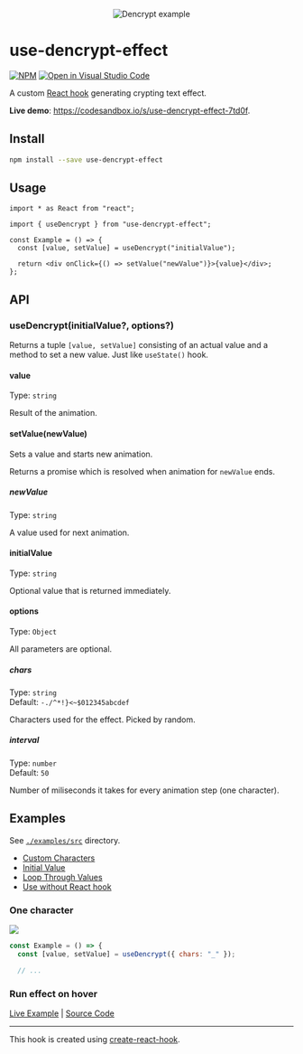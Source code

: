 <div align="center">

![Dencrypt example](https://github.com/crazko/use-dencrypt-effect/raw/master/docs/dencrypt.gif)

</div>

# use-dencrypt-effect

[![NPM](https://img.shields.io/npm/v/use-dencrypt-effect.svg)](https://www.npmjs.com/package/use-dencrypt-effect) [![Open in Visual Studio Code](https://open.vscode.dev/badges/open-in-vscode.svg)](https://open.vscode.dev/organization/repository)


A custom [React hook](https://reactjs.org/docs/hooks-intro.html) generating crypting text effect.

**Live demo**: https://codesandbox.io/s/use-dencrypt-effect-7td0f.

## Install

```bash
npm install --save use-dencrypt-effect
```

## Usage

```tsx
import * as React from "react";

import { useDencrypt } from "use-dencrypt-effect";

const Example = () => {
  const [value, setValue] = useDencrypt("initialValue");

  return <div onClick={() => setValue("newValue")}>{value}</div>;
};
```

## API

### useDencrypt(initialValue?, options?)

Returns a tuple `[value, setValue]` consisting of an actual value and a method to set a new value. Just like `useState()` hook.

#### value

Type: `string`

Result of the animation.

#### setValue(newValue)

Sets a value and starts new animation.

Returns a promise which is resolved when animation for `newValue` ends.

##### newValue

Type: `string`

A value used for next animation.

#### initialValue

Type: `string`

Optional value that is returned immediately.

#### options

Type: `Object`

All parameters are optional.

##### chars

Type: `string`\
Default: `-./^*!}<~$012345abcdef`

Characters used for the effect. Picked by random.

##### interval

Type: `number`\
Default: `50`

Number of miliseconds it takes for every animation step (one character).

## Examples

See [`./examples/src`](/examples/src) directory.

- [Custom Characters](/examples/src/custom-characters.jsx)
- [Initial Value](/examples/src/initial-value.jsx)
- [Loop Through Values](/examples/src/loop.jsx)
- [Use without React hook](/examples/src/without-hook.jsx)

### One character

![](https://github.com/crazko/use-dencrypt-effect/raw/master/docs/example1.gif)

```js
const Example = () => {
  const [value, setValue] = useDencrypt({ chars: "_" });

  // ...
```

### Run effect on hover

[Live Example](https://vojdivon.sk/) | [Source Code](https://github.com/ParalelnaPolisKE/vojdivon.sk/blob/ce04fb05212dce8323fef8fba73963544ce2eda7/src/pages/index.tsx#L69)

---

This hook is created using [create-react-hook](https://github.com/Hermanya/create-react-hook).
